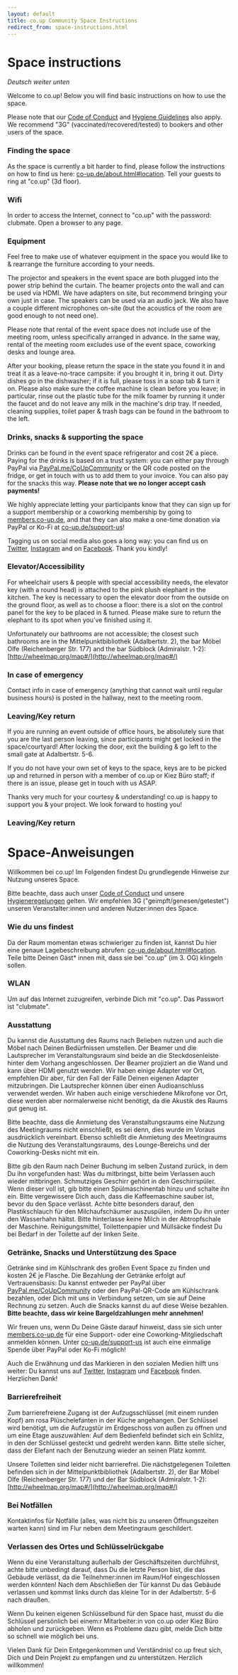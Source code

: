 ```yaml
---
layout: default
title: co.up Community Space Instructions
redirect_from: space-instructions.html
---
```


<h1>
  Space instructions
</h1>

<em>Deutsch weiter unten</em>

Welcome to co.up! Below you will find basic instructions on how to use the space.

Please note that our [Code of Conduct](https://co-up.de/code-of-conduct/) and [Hygiene Guidelines](https://co-up.de/hygiene-safety-guidelines/) also apply. We recommend "3G" (vaccinated/recovered/tested) to bookers and other users of the space.

### Finding the space
As the space is currently a bit harder to find, please follow the instructions on how to find us here: [co-up.de/about.html#location](http://co-up.de/about.html#location). Tell your guests to ring at "co.up" (3d floor).

### Wifi
In order to access the Internet, connect to "co.up" with the password: clubmate. Open a browser to any page.

### Equipment
Feel free to make use of whatever equipment in the space you would like to & rearrange the furniture according to your needs.

The projector and speakers in the event space are both plugged into the power strip behind the curtain. The beamer projects onto the wall and can be used via HDMI. We have adapters on site, but recommend bringing your own just in case.
The speakers can be used via an audio jack. We also have a couple different microphones on-site (but the acoustics of the room are good enough to not need one).

Please note that rental of the event space does not include use of the meeting room, unless specifically arranged in advance. In the same way, rental of the meeting room excludes use of the event space, coworking desks and lounge area.

After your booking, please return the space in the state you found it in and treat it as a leave-no-trace campsite: if you brought it in, bring it out. Dirty dishes go in the dishwasher; if it is full, please toss in a soap tab & turn it on. Please also make sure the coffee machine is clean before you leave; in particular, rinse out the plastic tube for the milk foamer by running it under the faucet and do not leave any milk in the machine's drip tray. If needed, cleaning supplies, toilet paper & trash bags can be found in the bathroom to the left.

### Drinks, snacks & supporting the space

Drinks can be found in the event space refrigerator and cost 2€ a piece. Paying for the drinks is based on a trust system: you can either pay through PayPal via [PayPal.me/CoUpCommunity](http://paypal.me/CoUpCommunity) or the QR code posted on the fridge, or get in touch with us to add them to your invoice. You can also pay for the snacks this way. **Please note that we no longer accept cash payments!**

We highly appreciate letting your participants know that they can sign up for a support membership or a coworking membership by going to [members.co-up.de](http://members.co-up.de), and that they can also make a one-time donation via PayPal or Ko-Fi at [co-up.de/support-us](http://co-up.de/support-us)!

Tagging us on social media also goes a long way: you can find us on [Twitter](http://twitter.com/co_up), [Instagram](http://instagram.com/co_up_de) and on [Facebook](https://www.facebook.com/co.up.community/). Thank you kindly!


### Elevator/Accessibility

For wheelchair users & people with special accessibility needs, the elevator key (with a round head) is attached to the pink plush elephant in the kitchen. The key is necessary to open the elevator door from the outside on the ground floor, as well as to choose a floor: there is a slot on the control panel for the key to be placed in & turned. Please make sure to return the elephant to its spot when you’ve finished using it.

Unfortunately our bathrooms are not accessible; the closest such bathrooms are in the Mittelpunktbibliothek (Adalbertstr. 2), the bar Möbel Olfe (Reichenberger Str. 177) and the bar Südblock (Admiralstr. 1-2): [http://wheelmap.org/map#/](http://wheelmap.org/map#/)


### In case of emergency

Contact info in case of emergency (anything that cannot wait until regular business hours) is posted in the hallway, next to the meeting room.


### Leaving/Key return
 
If you are running an event outside of office hours, be absolutely sure that you are the last person leaving, since participants might get locked in the space/courtyard! After locking the door, exit the building & go left to the small gate at Adalbertstr. 5-6.

If you do not have your own set of keys to the space, keys are to be picked up and returned in person with a member of co.up or Kiez Büro staff; if there is an issue, please get in touch with us ASAP.

Thanks very much for your courtesy & understanding! co.up is happy to support you & your project. We look forward to hosting you!

### Leaving/Key return


<h1>Space-Anweisungen</h1>

Willkommen bei co.up! Im Folgenden findest Du grundlegende Hinweise zur Nutzung unseres Space.

Bitte beachte, dass auch unser [Code of Conduct](https://co-up.de/code-of-conduct/) und unsere [Hygieneregelungen](https://co-up.de/hygiene-safety-guidelines/)  gelten. Wir empfehlen 3G ("geimpft/genesen/getestet") unseren Veranstalter:innen und anderen Nutzer:innen des Space.

### Wie du uns findest
Da der Raum momentan etwas schwieriger zu finden ist, kannst Du hier eine genaue Lagebeschreibung abrufen: [co-up.de/about.html#location](http://co-up.de/about.html#location). Teile bitte Deinen Gäst* innen mit, dass sie bei "co.up" (im 3. OG) klingeln sollen.

### WLAN
Um auf das Internet zuzugreifen, verbinde Dich mit "co.up". Das Passwort ist "clubmate".

### Ausstattung
Du kannst die Ausstattung des Raums nach Belieben nutzen und auch die Möbel nach Deinen Bedürfnissen umstellen. Der Beamer und die Lautsprecher im Veranstaltungsraum sind beide an die Steckdosenleiste hinter dem Vorhang angeschlossen. Der Beamer projiziert an die Wand und kann über HDMI genutzt werden. Wir haben einige Adapter vor Ort, empfehlen Dir aber, für den Fall der Fälle Deinen eigenen Adapter mitzubringen. Die Lautsprecher können über einen Audioanschluss verwendet werden. Wir haben auch einige verschiedene Mikrofone vor Ort, diese werden aber normalerweise nicht benötigt, da die Akustik des Raums gut genug ist.

Bitte beachte, dass die Anmietung des Veranstaltungsraums eine Nutzung des Meetingraums nicht einschließt, es sei denn, dies wurde im Voraus ausdrücklich vereinbart. Ebenso schließt die Anmietung des Meetingraums die Nutzung des Veranstaltungsraums, des Lounge-Bereichs und der Coworking-Desks nicht mit ein.

Bitte gib den Raum nach Deiner Buchung im selben Zustand zurück, in dem Du ihn vorgefunden hast: Was du mitbringst, bitte beim Verlassen auch wieder mitbringen. Schmutziges Geschirr gehört in den Geschirrspüler. Wenn dieser voll ist, gib bitte einen Spülmaschinentab hinzu und schalte ihn ein. Bitte vergewissere Dich auch, dass die Kaffeemaschine sauber ist, bevor du den Space verlässt. Achte bitte besonders darauf, den Plastikschlauch für den Milchaufschäumer auszuspülen, indem Du ihn unter den Wasserhahn hältst. Bitte hinterlasse keine Milch in der Abtropfschale der Maschine. Reinigungsmittel, Toilettenpapier und Müllsäcke findest Du bei Bedarf in der Toilette auf der linken Seite.

### Getränke, Snacks und Unterstützung des Space
Getränke sind im Kühlschrank des großen Event Space zu finden und kosten 2€ je Flasche. Die Bezahlung der Getränke erfolgt auf Vertrauensbasis: Du kannst entweder per PayPal über [PayPal.me/CoUpCommunity](http://paypal.me/CoUpCommunity) oder den PayPal-QR-Code am Kühlschrank bezahlen, oder Dich mit uns in Verbindung setzen, um sie auf Deine Rechnung zu setzen. Auch die Snacks kannst du auf diese Weise bezahlen. **Bitte beachte, dass wir keine Bargeldzahlungen mehr annehmen!**

Wir freuen uns, wenn Du Deine Gäste darauf hinweist, dass sie sich unter [members.co-up.de](http://members.co-up.de) für eine Support- oder eine Coworking-Mitgliedschaft anmelden können. Unter [co-up.de/support-us](http://co-up.de/support-us) ist auch eine einmalige Spende über PayPal oder Ko-Fi möglich!

Auch die Erwähnung und das Markieren in den sozialen Medien hilft uns weiter: Du kannst uns auf [Twitter](http://twitter.com/co_up), [Instagram](http://instagram.com/co_up_de) und [Facebook](https://www.facebook.com/co.up.community/) finden. Herzlichen Dank!

### Barrierefreiheit
Zum barrierefreiene Zugang ist der Aufzugsschlüssel (mit einem runden Kopf) am rosa Plüschelefanten in der Küche angehangen. Der Schlüssel wird benötigt, um die Aufzugstür im Erdgeschoss von außen zu öffnen und um eine Etage auszuwählen: Auf dem Bedienfeld befindet sich ein Schlitz, in den der Schlüssel gesteckt und gedreht werden kann. Bitte stelle sicher, dass der Elefant nach der Benutzung wieder an seinen Platz kommt.

Unsere Toiletten sind leider nicht barrierefrei. Die nächstgelegenen Toiletten befinden sich in der Mittelpunktbibliothek (Adalbertstr. 2), der Bar Möbel Olfe (Reichenberger Str. 177) und der Bar Südblock (Admiralstr. 1-2): [http://wheelmap.org/map#/](http://wheelmap.org/map#/)

### Bei Notfällen
Kontaktinfos für Notfälle (alles, was nicht bis zu unseren Öffnungszeiten warten kann) sind im Flur neben dem Meetingraum geschildert.

### Verlassen des Ortes und Schlüsselrückgabe
Wenn du eine Veranstaltung außerhalb der Geschäftszeiten durchführst, achte bitte unbedingt darauf, dass Du die letzte Person bist, die das Gebäude verlässt, da die Teilnehmer:innen im Raum/Hof eingeschlossen werden könnten! Nach dem Abschließen der Tür kannst Du das Gebäude verlassen und kommst links durch das kleine Tor in der Adalbertstr. 5-6 nach draußen.

Wenn Du keinen eigenen Schlüsselbund für den Space hast, musst du die Schlüssel persönlich bei einem:r Mitarbeiter:in von co.up oder Kiez Büro abholen und zurückgeben. Wenn es Probleme dazu gibt, melde Dich bitte so schnell wie möglich bei uns.

Vielen Dank für Dein Entgegenkommen und Verständnis! co.up freut sich, Dich und Dein Projekt zu empfangen und zu unterstützen. Herzlich willkommen!
